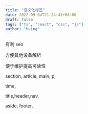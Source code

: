 ```yaml
---
title: "语义化标签"
date: 2022-09-04T21:24:41+08:00
draft: false
tags: ["ts", "react", "css", "js"]
author: "huing"
---
```


有利 seo

方便其他设备解析

便于维护提高可读性

section, article, main, p,

time,

title,header,nav,

aside, footer,
